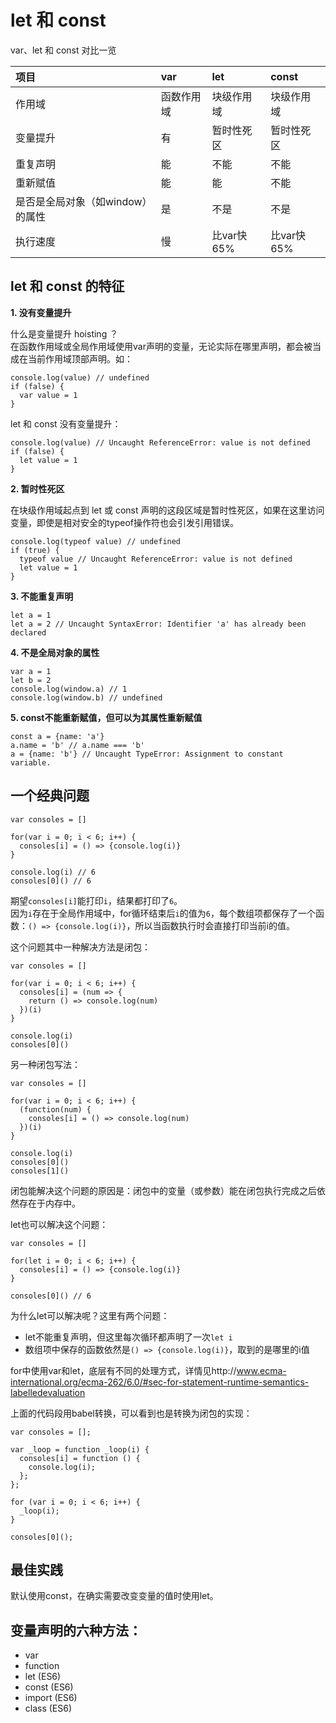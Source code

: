 # let 和 const

var、let 和 const 对比一览

| **项目** | **var** | **let** | **const** |
| :--- | :--- | :--- | :--- |
| 作用域 | 函数作用域 | 块级作用域 | 块级作用域 |
| 变量提升 | 有 | 暂时性死区 | 暂时性死区 |
| 重复声明 | 能 | 不能 | 不能 |
| 重新赋值 | 能 | 能 | 不能 |
| 是否是全局对象（如window）的属性 | 是 | 不是 | 不是 |
| 执行速度 | 慢 | 比var快65% | 比var快65% |

## let 和 const 的特征

**1. 没有变量提升**

什么是变量提升 hoisting ？<br>
在函数作用域或全局作用域使用var声明的变量，无论实际在哪里声明，都会被当成在当前作用域顶部声明。如：

    console.log(value) // undefined
    if (false) {
      var value = 1
    }

let 和 const 没有变量提升：

    console.log(value) // Uncaught ReferenceError: value is not defined
    if (false) {
      let value = 1
    }

**2. 暂时性死区**

在块级作用域起点到 let 或 const 声明的这段区域是暂时性死区，如果在这里访问变量，即使是相对安全的typeof操作符也会引发引用错误。

    console.log(typeof value) // undefined 
    if (true) {
      typeof value // Uncaught ReferenceError: value is not defined
      let value = 1
    }

**3. 不能重复声明**

    let a = 1
    let a = 2 // Uncaught SyntaxError: Identifier 'a' has already been declared

**4. 不是全局对象的属性**

    var a = 1
    let b = 2
    console.log(window.a) // 1
    console.log(window.b) // undefined

**5. const不能重新赋值，但可以为其属性重新赋值**

    const a = {name: 'a'}
    a.name = 'b' // a.name === 'b'
    a = {name: 'b'} // Uncaught TypeError: Assignment to constant variable.

## 一个经典问题

    var consoles = []

    for(var i = 0; i < 6; i++) {
	  consoles[i] = () => {console.log(i)}
    }

    console.log(i) // 6
    consoles[0]() // 6

期望`consoles[i]`能打印`i`，结果都打印了`6`。<br/>
因为`i`存在于全局作用域中，for循环结束后`i`的值为`6`，每个数组项都保存了一个函数：`() => {console.log(i)}`，所以当函数执行时会直接打印当前i的值。

这个问题其中一种解决方法是闭包：

    var consoles = []

    for(var i = 0; i < 6; i++) {
	  consoles[i] = (num => {
		return () => console.log(num)
	  })(i)
    }

    console.log(i)
    consoles[0]()
    
另一种闭包写法：

    var consoles = []

    for(var i = 0; i < 6; i++) {
      (function(num) {
      	consoles[i] = () => console.log(num)
      })(i)
    }

    console.log(i)
    consoles[0]()
    consoles[1]()

闭包能解决这个问题的原因是：闭包中的变量（或参数）能在闭包执行完成之后依然存在于内存中。

let也可以解决这个问题：

    var consoles = []

    for(let i = 0; i < 6; i++) {
	  consoles[i] = () => {console.log(i)}
    }

    consoles[0]() // 6
    
为什么let可以解决呢？这里有两个问题：

* let不能重复声明，但这里每次循环都声明了一次`let i`
* 数组项中保存的函数依然是`() => {console.log(i)}`，取到的是哪里的i值

for中使用var和let，底层有不同的处理方式，详情见http://www.ecma-international.org/ecma-262/6.0/#sec-for-statement-runtime-semantics-labelledevaluation

上面的代码段用babel转换，可以看到也是转换为闭包的实现：

    var consoles = [];

    var _loop = function _loop(i) {
      consoles[i] = function () {
        console.log(i);
      };
    };

    for (var i = 0; i < 6; i++) {
      _loop(i);
    }

    consoles[0]();

## 最佳实践

默认使用const，在确实需要改变变量的值时使用let。

## 变量声明的六种方法：

* var
* function
* let (ES6)
* const (ES6)
* import (ES6)
* class (ES6)

